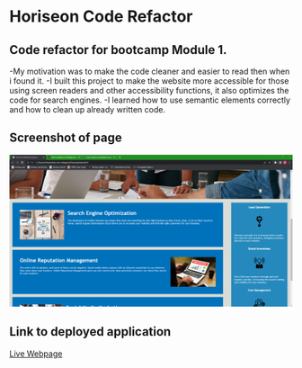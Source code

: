 # Horiseon Code Refactor
## Code refactor for bootcamp Module 1.

-My motivation was to make the code cleaner and easier to read then when i found it.
-I built this project to make the website more accessible for those using screen readers and other accessibility functions, it also optimizes the code for search engines.
-I learned how to use semantic elements correctly and how to clean up already written code.

## Screenshot of page
![Screenshot of webpage](https://github.com/PurpxPanda/Ninja-Shark/blob/main/assets/Screenshot%20(5).png)

## Link to deployed application
[Live Webpage](https://purpxpanda.github.io/Ninja-Shark/Develop/assets/index.html)
